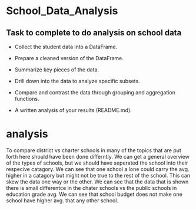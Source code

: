 # School_Data_Analysis

## Task to complete to do analysis on school data
- Collect the student data into a DataFrame.

- Prepare a cleaned version of the DataFrame.

- Summarize key pieces of the data.

- Drill down into the data to analyze specific subsets.

- Compare and contrast the data through grouping and aggregation functions.

- A written analysis of your results (README.md).

# analysis
  To compare district vs charter schools in many of the topics that are put forth here should have been done differntly.
We can get a general overview of the types of schools, but we should have seperated the school into their respecive catagory. We can see that one school a lone could carry the avg. higher in a catagory but might not be true to the rest of the school. This can skew the data one way or the other. We can see that the data that is shown there is small differentce in the chater schools vs the public schools in education grade avg. We can see that school budget does not make one school have higher avg. that any other school.
